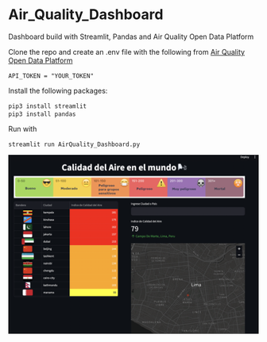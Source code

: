 # Air_Quality_Dashboard
Dashboard build with Streamlit, Pandas and Air Quality Open Data Platform

Clone the repo and create an .env file with the following from [Air Quality Open Data Platform](https://aqicn.org/data-platform/token/)

```
API_TOKEN = "YOUR_TOKEN"
```

Install the following packages:

```
pip3 install streamlit
pip3 install pandas
```

Run with 

```
streamlit run AirQuality_Dashboard.py
```

![Dashboard](https://github.com/atejada/Air_Quality_Dashboard/blob/main/images/Dashboard.png)

